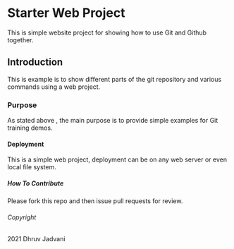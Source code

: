 <h1>Starter Web Project</h1>
This is simple website project for showing how to use Git and Github together.
<h2>Introduction</h2>
This is example is to show different parts of the git repository and various commands using a web project.
<h3>Purpose</h3>
As stated above , the main purpose is to provide simple examples for Git training demos.
<h4>Deployment</h4>
This is a simple web project, deployment can be on any web server or even local file system.
<h5>How To Contribute</h5>
Please fork this repo and then issue pull requests for review.
<h6>Copyright</h6>
2021 Dhruv Jadvani
